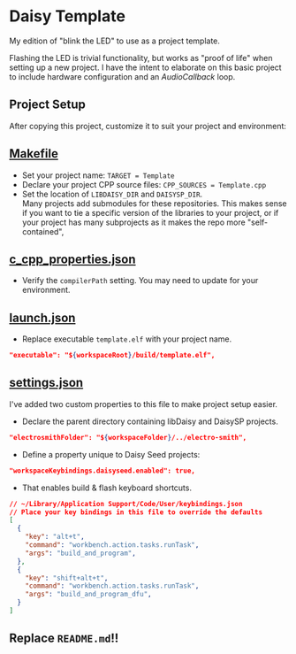 # Daisy Template

My edition of "blink the LED" to use as a project template.

Flashing the LED is trivial functionality, but works as "proof of life" when setting up a new project. I have the intent to elaborate on this basic project to include hardware configuration and an _AudioCallback_ loop.

## Project Setup

After copying this project, customize it to suit your project and environment:

## [Makefile](./Makefile)

- Set your project name: `TARGET = Template`
- Declare your project CPP source files: `CPP_SOURCES = Template.cpp`
- Set the location of `LIBDAISY_DIR` and `DAISYSP_DIR`.  
Many projects add submodules for these repositories. This makes sense if you want to tie a specific version of the libraries to your project, or if your project has many subprojects as it makes the repo more "self-contained",

## [c_cpp_properties.json](./.vscode/c_cpp_properties.json)

- Verify the `compilerPath` setting. You may need to update for your environment.

## [launch.json](./.vscode/launch.json)

- Replace executable `template.elf` with your project name.
```json
"executable": "${workspaceRoot}/build/template.elf",
```

## [settings.json](./.vscode/settings.json)

I've added two custom properties to this file to make project setup easier.

- Declare the parent directory containing libDaisy and DaisySP projects.
```json
"electrosmithFolder": "${workspaceFolder}/../electro-smith",
```
- Define a property unique to Daisy Seed projects:
 ```json
"workspaceKeybindings.daisyseed.enabled": true,
```
- That enables build & flash keyboard shortcuts.
```json
// ~/Library/Application Support/Code/User/keybindings.json
// Place your key bindings in this file to override the defaults
[
  {
    "key": "alt+t",
    "command": "workbench.action.tasks.runTask",
    "args": "build_and_program",
  },
  {
    "key": "shift+alt+t",
    "command": "workbench.action.tasks.runTask",
    "args": "build_and_program_dfu",
  }
]
```

## Replace `README.md`!!
